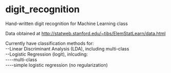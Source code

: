 # digit_recognition
Hand-written digit recognition for Machine Learning class

Data obtained at http://statweb.stanford.edu/~tibs/ElemStatLearn/data.html

Currently have classification methods for:  
--Linear Discriminant Analysis (LDA), including multi-class  
--Logistic Regression (logit), inlcuding:  
----multi-class  
----simple logistic regression (no regularization)
